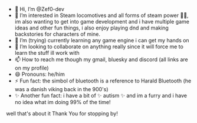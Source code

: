 - 👋 Hi, I’m @Zef0-dev
- 👀 I’m interested in Steam locomotives and all forms of steam power 💪🚂, im also wanting to get into game development and i have multiple game ideas and other fun things, i also enjoy playing dnd and making backstories for characters of mine.
- 🌱 I’m (trying) currently learning any game engine i can get my hands on
- 💞️ I’m looking to collaborate on anything really since it will force me to learn the stuff ill work with
- 📫 How to reach me though my gmail, bluesky and discord (all links are on my profile)
- 😄 Pronouns: he/him
- ⚡ Fun fact: the simbol of bluetooth is a reference to Harald Bluetooth (he was a danish viking back in the 900's)
- ✨ Another fun fact: i have a bit of ✨ autism ✨ and im a furry and i have no idea what im doing 99% of the time!

well that's about it
Thank You for stopping by!
<!---
Zef0-dev/Zef0-dev is ✨ special ✨
--->
